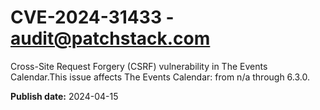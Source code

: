 # CVE-2024-31433 - audit@patchstack.com

Cross-Site Request Forgery (CSRF) vulnerability in The Events Calendar.This issue affects The Events Calendar: from n/a through 6.3.0.



**Publish date:** 2024-04-15
